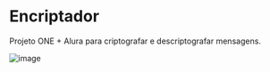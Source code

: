 # Encriptador

Projeto ONE + Alura para criptografar e descriptografar mensagens.

![image](https://user-images.githubusercontent.com/39224574/214346303-fd982cf4-d44c-450d-82c7-75f92b25e695.png)

